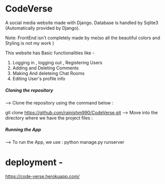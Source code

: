 # CodeVerse
A  social media website made with Django. Database is handled by Sqlite3 (Automatically provided by Django).

Note: FrontEnd isn't completely made by me(so all the beautiful colors and Styling is not my work ) 

This website has Basic functionalities like -
 1. Logging in , logging out , Registering Users
 2. Adding and Deleting Comments 
 3. Making And deleteing Chat Rooms 
 4. Editing User's profile info 


##### Cloning the repository
--> Clone the repository using the command below :

git clone https://github.com/rajnishm990/CodeVerse.git
--> Move into the directory where we have the project files :


##### Running the App
--> To run the App, we use :
    python manage.py runserver

# deployment -
https://code-verse.herokuapp.com/
